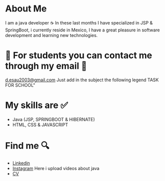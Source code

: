 # About Me 
I am a java developer ☕
In these last months I have specialized in JSP & SpringBoot, i currently reside in Mexico, I have a great pleasure in software development and learning new technologies.

# 📖 For students you can contact me through my email 📖
d.esau2003@gmail.com
Just add in the subject the following legend TASK FOR SCHOOL"

# My skills are ✅
- Java (JSP, SPRINGBOOT & HIBERNATE)
- HTML, CSS & JAVASCRIPT

# Find me 🔍
- [Linkedin](https://www.linkedin.com/in/daniel-juarez-7b2098248/)
- [Instagram](https://www.instagram.com/daesjuar03/) Here i upload videos about java
- [CV](https://drive.google.com/file/d/1M2nnLphBg_QVgNDfS4fghYJo9oqyjmBj/view?usp=share_link) 

